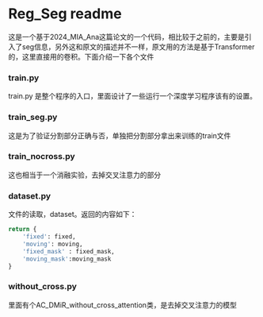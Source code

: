 # Reg_Seg readme

这是一个基于2024_MIA_Ana这篇论文的一个代码，相比较于之前的，主要是引入了seg信息，另外这和原文的描述并不一样，原文用的方法是基于Transformer的，这里直接用的卷积。下面介绍一下各个文件

### train.py
train.py 是整个程序的入口，里面设计了一些运行一个深度学习程序该有的设置。

### train_seg.py

这是为了验证分割部分正确与否，单独把分割部分拿出来训练的train文件

### train_nocross.py

这也相当于一个消融实验，去掉交叉注意力的部分

### dataset.py
文件的读取，dataset。返回的内容如下：

```python
return {
    'fixed': fixed,
    'moving': moving,
    'fixed_mask' : fixed_mask,
    'moving_mask':moving_mask
}
```
### without_cross.py
里面有个AC_DMiR_without_cross_attention类，是去掉交叉注意力的模型